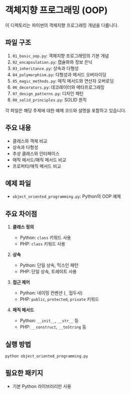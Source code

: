 # 객체지향 프로그래밍 (OOP)

이 디렉토리는 파이썬의 객체지향 프로그래밍 개념을 다룹니다.

## 파일 구조

1. `01_basic_oop.py`: 객체지향 프로그래밍의 기본 개념
2. `02_encapsulation.py`: 캡슐화와 정보 은닉
3. `03_inheritance.py`: 상속과 다형성
4. `04_polymorphism.py`: 다형성과 메서드 오버라이딩
5. `05_magic_methods.py`: 매직 메서드와 연산자 오버로딩
6. `06_decorators.py`: 데코레이터와 메타프로그래밍
7. `07_design_patterns.py`: 디자인 패턴
8. `08_solid_principles.py`: SOLID 원칙

각 파일은 해당 주제에 대한 예제 코드와 설명을 포함하고 있습니다.

## 주요 내용

- 클래스와 객체 비교
- 상속과 다형성
- 추상 클래스와 인터페이스
- 매직 메서드/매직 메서드 비교
- 프로퍼티/매직 메서드 비교

## 예제 파일

- `object_oriented_programming.py`: Python의 OOP 예제

## 주요 차이점

1. **클래스 정의**
   - Python: `class` 키워드 사용
   - PHP: `class` 키워드 사용

2. **상속**
   - Python: 단일 상속, 믹스인 패턴
   - PHP: 단일 상속, 트레이트 사용

3. **접근 제어**
   - Python: 네이밍 컨벤션 (`_` 접두사)
   - PHP: `public`, `protected`, `private` 키워드

4. **매직 메서드**
   - Python: `__init__`, `__str__` 등
   - PHP: `__construct`, `__toString` 등

## 실행 방법

```bash
python object_oriented_programming.py
```

## 필요한 패키지

- 기본 Python 라이브러리만 사용 